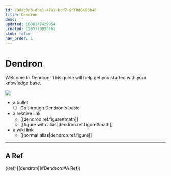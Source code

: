```yaml
---
id: e86ac3ab-dbe1-47a1-bcd7-9df0d0490b40
title: Dendron
desc: ''
updated: 1608147429954
created: 1595170096361
stub: false
nav_order: 1
---
```


# Dendron

Welcome to Dendron! This guide will help get you started with your knowledge base.

![](/assets/images/2020-12-16-11-37-05.png)

- a bullet
    - [ ] Go through Dendron's basic 
- a relative link
    - [[dendron.ref.figure#math]]
    - [[figure with alias|dendron.ref.figure#math]]
- a wiki link
    - [[normal alias|dendron.ref.figure]]

---

## A Ref

((ref: [[dendron]]#Dendron:#A Ref))


